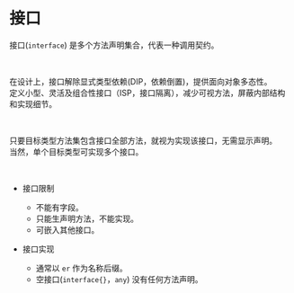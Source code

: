 # 接口

接口(`interface`) 是多个方法声明集合，代表一种调用契约。

&nbsp;

在设计上，接口解除显式类型依赖(DIP，依赖倒置)，提供面向对象多态性。</br>
定义小型、灵活及组合性接口（ISP，接口隔离），减少可视方法，屏蔽内部结构和实现细节。</br>

&nbsp;

只要目标类型方法集包含接口全部方法，就视为实现该接口，无需显示声明。</br>
当然，单个目标类型可实现多个接口。

&nbsp;

* 接口限制
    * 不能有字段。
    * 只能生声明方法，不能实现。
    * 可嵌入其他接口。

* 接口实现
    * 通常以 `er` 作为名称后缀。
    * 空接口(`interface{}`，`any`) 没有任何方法声明。

&nbsp;
